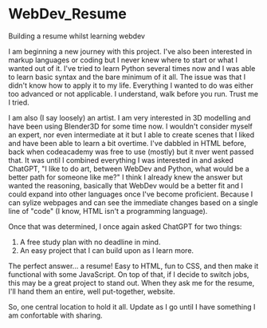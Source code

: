 # WebDev_Resume
Building a resume whilst learning webdev

I am beginning a new journey with this project. I've also been interested in markup languages or coding but I never knew where to start or what I wanted out of it. I've tried to learn Python several times now and I was able to learn basic syntax and the bare minimum of it all. The issue was that I didn't know how to apply it to my life. Everything I wanted to do was either too advanced or not applicable. I understand, walk before you run. Trust me I tried. 

I am also (I say loosely) an artist. I am very interested in 3D modelling and have been using Blender3D for some time now. I wouldn't consider myself an expert, nor even intermediate at it but I able to create scenes that I liked and have been able to learn a bit overtime. I've dabbled in HTML before, back when codeacademy was free to use (mostly) but it nver went passed that. It was until I combined everything I was interested in and asked ChatGPT, "I like to do art, between WebDev and Python, what would be a better path for someone like me?" I think I already knew the answer but wanted the reasoning, basically that WebDev would be a better fit and I could expand into other languages once I've become proficient. Because I can sylize webpages and can see the immediate changes based on a single line of "code" (I know, HTML isn't a programming language).

Once that was determined, I once again asked ChatGPT for two things: 
  1) A free study plan with no deadline in mind.
  2) An easy project that I can build upon as I learn more.

The perfect answer... a resume! Easy to HTML, fun to CSS, and then make it functional with some JavaScript. On top of that, if I decide to switch jobs, this may be a great project to stand out. When they ask me for the resume, I'll hand them an entire, well put-together, website. 

So, one central location to hold it all. Update as I go until I have something I am confortable with sharing.
